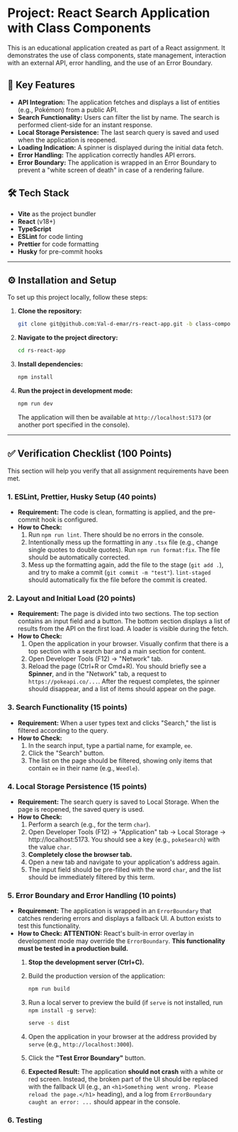 # Project: React Search Application with Class Components

This is an educational application created as part of a React assignment. It demonstrates the use of class components, state management, interaction with an external API, error handling, and the use of an Error Boundary.

## 🚀 Key Features

- **API Integration:** The application fetches and displays a list of entities (e.g., Pokémon) from a public API.
- **Search Functionality:** Users can filter the list by name. The search is performed client-side for an instant response.
- **Local Storage Persistence:** The last search query is saved and used when the application is reopened.
- **Loading Indication:** A spinner is displayed during the initial data fetch.
- **Error Handling:** The application correctly handles API errors.
- **Error Boundary:** The application is wrapped in an Error Boundary to prevent a "white screen of death" in case of a rendering failure.

## 🛠️ Tech Stack

- **Vite** as the project bundler
- **React** (v18+)
- **TypeScript**
- **ESLint** for code linting
- **Prettier** for code formatting
- **Husky** for pre-commit hooks

---

## ⚙️ Installation and Setup

To set up this project locally, follow these steps:

1. **Clone the repository:**

   ```bash
   git clone git@github.com:Val-d-emar/rs-react-app.git -b class-components
   ```

2. **Navigate to the project directory:**

   ```bash
   cd rs-react-app
   ```

3. **Install dependencies:**

   ```bash
   npm install
   ```

4. **Run the project in development mode:**

   ```bash
   npm run dev
   ```

   The application will then be available at `http://localhost:5173` (or another port specified in the console).

---

## ✅ Verification Checklist (100 Points)

This section will help you verify that all assignment requirements have been met.

### 1. ESLint, Prettier, Husky Setup (40 points)

- **Requirement:** The code is clean, formatting is applied, and the pre-commit hook is configured.
- **How to Check:**
  1. Run `npm run lint`. There should be no errors in the console.
  2. Intentionally mess up the formatting in any `.tsx` file (e.g., change single quotes to double quotes). Run `npm run format:fix`. The file should be automatically corrected.
  3. Mess up the formatting again, add the file to the stage (`git add .`), and try to make a commit (`git commit -m "test"`). `lint-staged` should automatically fix the file before the commit is created.

### 2. Layout and Initial Load (20 points)

- **Requirement:** The page is divided into two sections. The top section contains an input field and a button. The bottom section displays a list of results from the API on the first load. A loader is visible during the fetch.
- **How to Check:**
  1. Open the application in your browser. Visually confirm that there is a top section with a search bar and a main section for content.
  2. Open Developer Tools (F12) -> "Network" tab.
  3. Reload the page (Ctrl+R or Cmd+R). You should briefly see a **Spinner**, and in the "Network" tab, a request to `https://pokeapi.co/...`. After the request completes, the spinner should disappear, and a list of items should appear on the page.

### 3. Search Functionality (15 points)

- **Requirement:** When a user types text and clicks "Search," the list is filtered according to the query.
- **How to Check:**
  1. In the search input, type a partial name, for example, `ee`.
  2. Click the "Search" button.
  3. The list on the page should be filtered, showing only items that contain `ee` in their name (e.g., `Weedle`).

### 4. Local Storage Persistence (15 points)

- **Requirement:** The search query is saved to Local Storage. When the page is reopened, the saved query is used.
- **How to Check:**
  1. Perform a search (e.g., for the term `char`).
  2. Open Developer Tools (F12) -> "Application" tab -> Local Storage -> http://localhost:5173. You should see a key (e.g., `pokeSearch`) with the value `char`.
  3. **Completely close the browser tab.**
  4. Open a new tab and navigate to your application's address again.
  5. The input field should be pre-filled with the word `char`, and the list should be immediately filtered by this term.

### 5. Error Boundary and Error Handling (10 points)

- **Requirement:** The application is wrapped in an `ErrorBoundary` that catches rendering errors and displays a fallback UI. A button exists to test this functionality.
- **How to Check:**
  **ATTENTION:** React's built-in error overlay in development mode may override the `ErrorBoundary`. **This functionality must be tested in a production build.**
  1. **Stop the development server (Ctrl+C).**
  2. Build the production version of the application:

     ```bash
     npm run build
     ```

  3. Run a local server to preview the build (if `serve` is not installed, run `npm install -g serve`):

     ```bash
     serve -s dist
     ```

  4. Open the application in your browser at the address provided by `serve` (e.g., `http://localhost:3000`).
  5. Click the **"Test Error Boundary"** button.
  6. **Expected Result:** The application **should not crash** with a white or red screen. Instead, the broken part of the UI should be replaced with the fallback UI (e.g., an `<h1>Something went wrong. Please reload the page.</h1>` heading), and a log from `ErrorBoundary caught an error: ...` should appear in the console.
  
### 6. Testing

